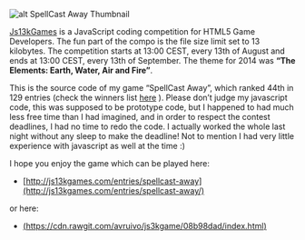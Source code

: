 ![alt SpellCast Away Thumbnail](http://js13kgames.com/games/spellcast-away/__big.jpg "SpellCast Away")

[Js13kGames](http://js13kgames.com) is a JavaScript coding competition for HTML5 Game Developers. The fun part of the compo is the file size limit set to 13 kilobytes. The competition starts at 13:00 CEST, every 13th of August and ends at 13:00 CEST, every 13th of September. The theme for 2014 was **“The Elements: Earth, Water, Air and Fire”**.

This is the source code of my game “SpellCast Away”, which ranked 44th in 129 entries (check the winners list [here](http://2014.js13kgames.com/#winners) ). Please don’t judge my javascript code, this was supposed to be prototype code, but I happened to had much less free time than I had imagined, and in order to respect the contest deadlines, I had no time to redo the code. I actually worked the whole last night without any sleep to make the deadline! Not to mention I had very little experience with javascript as well at the time :)

I hope you enjoy the game which can be played here:
+ [http://js13kgames.com/entries/spellcast-away](http://js13kgames.com/entries/spellcast-away/)

or here:
+ [(https://cdn.rawgit.com/avruivo/js3kgame/08b98dad/index.html)](https://cdn.rawgit.com/avruivo/js3kgame/08b98dad/index.html)
